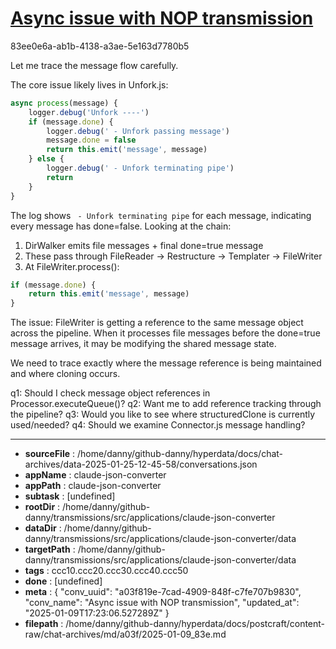 # [Async issue with NOP transmission](https://claude.ai/chat/a03f819e-7cad-4909-848f-c7fe707b9830)

83ee0e6a-ab1b-4138-a3ae-5e163d7780b5

 Let me trace the message flow carefully.

The core issue likely lives in Unfork.js:

```javascript
async process(message) {
    logger.debug('Unfork ----')
    if (message.done) {
        logger.debug(' - Unfork passing message')
        message.done = false 
        return this.emit('message', message)
    } else {
        logger.debug(' - Unfork terminating pipe')
        return
    }
}
```

The log shows ` - Unfork terminating pipe` for each message, indicating every message has done=false. Looking at the chain:

1. DirWalker emits file messages + final done=true message
2. These pass through FileReader -> Restructure -> Templater -> FileWriter 
3. At FileWriter.process():
```javascript
if (message.done) {
    return this.emit('message', message)
}
```

The issue: FileWriter is getting a reference to the same message object across the pipeline. When it processes file messages before the done=true message arrives, it may be modifying the shared message state.

We need to trace exactly where the message reference is being maintained and where cloning occurs.

q1: Should I check message object references in Processor.executeQueue()?
q2: Want me to add reference tracking through the pipeline?
q3: Would you like to see where structuredClone is currently used/needed?
q4: Should we examine Connector.js message handling?

---

* **sourceFile** : /home/danny/github-danny/hyperdata/docs/chat-archives/data-2025-01-25-12-45-58/conversations.json
* **appName** : claude-json-converter
* **appPath** : claude-json-converter
* **subtask** : [undefined]
* **rootDir** : /home/danny/github-danny/transmissions/src/applications/claude-json-converter
* **dataDir** : /home/danny/github-danny/transmissions/src/applications/claude-json-converter/data
* **targetPath** : /home/danny/github-danny/transmissions/src/applications/claude-json-converter/data
* **tags** : ccc10.ccc20.ccc30.ccc40.ccc50
* **done** : [undefined]
* **meta** : {
  "conv_uuid": "a03f819e-7cad-4909-848f-c7fe707b9830",
  "conv_name": "Async issue with NOP transmission",
  "updated_at": "2025-01-09T17:23:06.527289Z"
}
* **filepath** : /home/danny/github-danny/hyperdata/docs/postcraft/content-raw/chat-archives/md/a03f/2025-01-09_83e.md